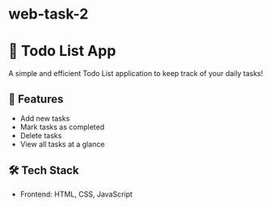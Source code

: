 # web-task-2
# 📝 Todo List App

A simple and efficient Todo List application to keep track of your daily tasks!

## 🚀 Features
- Add new tasks
- Mark tasks as completed
- Delete tasks
- View all tasks at a glance

## 🛠️ Tech Stack
- Frontend: HTML, CSS, JavaScript

